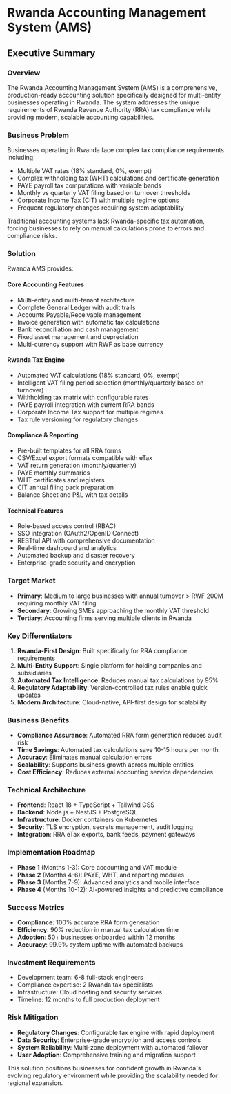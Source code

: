 # Rwanda Accounting Management System (AMS)
## Executive Summary

### Overview
The Rwanda Accounting Management System (AMS) is a comprehensive, production-ready accounting solution specifically designed for multi-entity businesses operating in Rwanda. The system addresses the unique requirements of Rwanda Revenue Authority (RRA) tax compliance while providing modern, scalable accounting capabilities.

### Business Problem
Businesses operating in Rwanda face complex tax compliance requirements including:
- Multiple VAT rates (18% standard, 0%, exempt)
- Complex withholding tax (WHT) calculations and certificate generation
- PAYE payroll tax computations with variable bands
- Monthly vs quarterly VAT filing based on turnover thresholds
- Corporate Income Tax (CIT) with multiple regime options
- Frequent regulatory changes requiring system adaptability

Traditional accounting systems lack Rwanda-specific tax automation, forcing businesses to rely on manual calculations prone to errors and compliance risks.

### Solution
Rwanda AMS provides:

#### Core Accounting Features
- Multi-entity and multi-tenant architecture
- Complete General Ledger with audit trails
- Accounts Payable/Receivable management
- Invoice generation with automatic tax calculations
- Bank reconciliation and cash management
- Fixed asset management and depreciation
- Multi-currency support with RWF as base currency

#### Rwanda Tax Engine
- Automated VAT calculations (18% standard, 0%, exempt)
- Intelligent VAT filing period selection (monthly/quarterly based on turnover)
- Withholding tax matrix with configurable rates
- PAYE payroll integration with current RRA bands
- Corporate Income Tax support for multiple regimes
- Tax rule versioning for regulatory changes

#### Compliance & Reporting
- Pre-built templates for all RRA forms
- CSV/Excel export formats compatible with eTax
- VAT return generation (monthly/quarterly)
- PAYE monthly summaries
- WHT certificates and registers
- CIT annual filing pack preparation
- Balance Sheet and P&L with tax details

#### Technical Features
- Role-based access control (RBAC)
- SSO integration (OAuth2/OpenID Connect)
- RESTful API with comprehensive documentation
- Real-time dashboard and analytics
- Automated backup and disaster recovery
- Enterprise-grade security and encryption

### Target Market
- **Primary**: Medium to large businesses with annual turnover > RWF 200M requiring monthly VAT filing
- **Secondary**: Growing SMEs approaching the monthly VAT threshold
- **Tertiary**: Accounting firms serving multiple clients in Rwanda

### Key Differentiators
1. **Rwanda-First Design**: Built specifically for RRA compliance requirements
2. **Multi-Entity Support**: Single platform for holding companies and subsidiaries
3. **Automated Tax Intelligence**: Reduces manual tax calculations by 95%
4. **Regulatory Adaptability**: Version-controlled tax rules enable quick updates
5. **Modern Architecture**: Cloud-native, API-first design for scalability

### Business Benefits
- **Compliance Assurance**: Automated RRA form generation reduces audit risk
- **Time Savings**: Automated tax calculations save 10-15 hours per month
- **Accuracy**: Eliminates manual calculation errors
- **Scalability**: Supports business growth across multiple entities
- **Cost Efficiency**: Reduces external accounting service dependencies

### Technical Architecture
- **Frontend**: React 18 + TypeScript + Tailwind CSS
- **Backend**: Node.js + NestJS + PostgreSQL
- **Infrastructure**: Docker containers on Kubernetes
- **Security**: TLS encryption, secrets management, audit logging
- **Integration**: RRA eTax exports, bank feeds, payment gateways

### Implementation Roadmap
- **Phase 1** (Months 1-3): Core accounting and VAT module
- **Phase 2** (Months 4-6): PAYE, WHT, and reporting modules
- **Phase 3** (Months 7-9): Advanced analytics and mobile interface
- **Phase 4** (Months 10-12): AI-powered insights and predictive compliance

### Success Metrics
- **Compliance**: 100% accurate RRA form generation
- **Efficiency**: 90% reduction in manual tax calculation time
- **Adoption**: 50+ businesses onboarded within 12 months
- **Accuracy**: 99.9% system uptime with automated backups

### Investment Requirements
- Development team: 6-8 full-stack engineers
- Compliance expertise: 2 Rwanda tax specialists
- Infrastructure: Cloud hosting and security services
- Timeline: 12 months to full production deployment

### Risk Mitigation
- **Regulatory Changes**: Configurable tax engine with rapid deployment
- **Data Security**: Enterprise-grade encryption and access controls
- **System Reliability**: Multi-zone deployment with automated failover
- **User Adoption**: Comprehensive training and migration support

This solution positions businesses for confident growth in Rwanda's evolving regulatory environment while providing the scalability needed for regional expansion.
